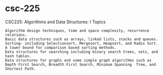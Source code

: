 # csc-225
 CSC225: Algorithms and Data Structures: I 
 Topics

    Algorithm design techniques, time and space complexity, recurrence relations.
    Basic data structures such as arrays, linked lists, stacks and queues.
    Sorting- including Selectionsort, Mergesort, Heapsort, and Radix Sort. A lower bound for comparison based sorting methods.
    Data structures for searching including binary search trees, sets, and hash tables.
    Data structures for graphs and some simple graph algorithms such as Depth First Search, Breadth First Search, Minimum Spanning  Tree, and Shortest Path.

